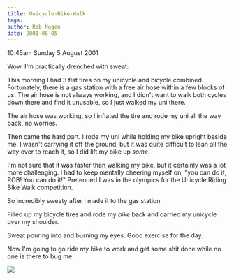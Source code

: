 ```yaml
---
title: Unicycle-Bike-Walk
tags: 
author: Rob Nugen
date: 2001-08-05
---
```


<p class=date>10:45am Sunday 5 August 2001</p>

<p>Wow.  I'm practically drenched with sweat.</p>

<p>This morning I had 3 flat tires on my unicycle and
bicycle combined.  Fortunately, there is a gas station
with a free air hose within a few blocks of us.  The
air hose is not always working, and I didn't want to
walk both cycles down there and find it unusable, so I
just walked my uni there.</p>

<p>The air hose was working, so I inflated the tire
and rode my uni all the way back, no worries.</p>

<p>Then came the hard part.  I rode my uni while
holding my bike upright beside me.  I wasn't carrying
it off the ground, but it was quite difficult to lean
all the way over to reach it, so I did lift my bike up
<em>some</em>.</p>

<p>I'm not sure that it was faster than walking my
bike, but it certainly was a lot more challenging.  I
had to keep mentally cheering myself on, "you can do
it, ROB!  You can do it!"  Pretended I was in the
olympics for the Unicycle Riding Bike Walk
competition.</p>

<p>So incredibly sweaty after I made it to the gas
station.</p>

<p>Filled up my bicycle tires and rode my
<em>bike</em> back and carried my unicycle over my
shoulder.</p>

<p>Sweat pouring into and burning my eyes.  Good
exercise for the day.</p>

<p>Now I'm going to go ride my bike to work and get
some shit done while no one is there to bug me.</p>

<p><img src="/images/rob/wL-ROB.gif"/></p>
